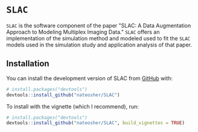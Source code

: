 
# `SLAC`

<!-- badges: start -->
<!-- badges: end -->

`SLAC` is the software component of the paper "SLAC: 
A Data Augmentation Approach to Modeling Multiplex Imaging Data." `SLAC` offers 
an implementation of the simulation method and modeled used to fit the `SLAC`
models used in the simulation study and application analysis of that paper.

## Installation

You can install the development version of SLAC from [GitHub](https://github.com/) with:

``` r
# install.packages("devtools")
devtools::install_github("nateosher/SLAC")
```

To install with the vignette (which I recommend), run:

``` r
# install.packages("devtools")
devtools::install_github("nateosher/SLAC", build_vignettes = TRUE)
```
